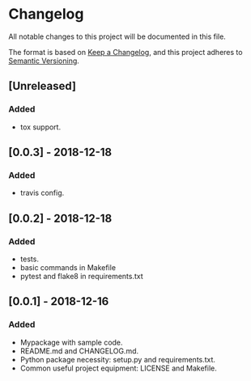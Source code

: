 # Changelog
All notable changes to this project will be documented in this file.

The format is based on [Keep a Changelog](https://keepachangelog.com/en/1.0.0/),
and this project adheres to [Semantic Versioning](https://semver.org/spec/v2.0.0.html).

## [Unreleased]
### Added
- tox support.

## [0.0.3] - 2018-12-18
### Added
- travis config.

## [0.0.2] - 2018-12-18
### Added
- tests.
- basic commands in Makefile
- pytest and flake8 in requirements.txt

## [0.0.1] - 2018-12-16
### Added
- Mypackage with sample code.
- README.md and CHANGELOG.md.
- Python package necessity: setup.py and requirements.txt.
- Common useful project equipment: LICENSE and Makefile.
